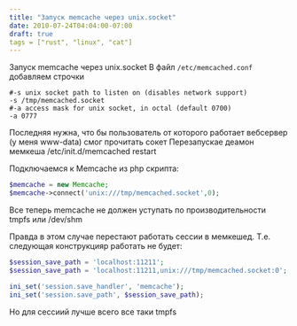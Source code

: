 ```yaml
---
title: "Запуск memcache через unix.socket"
date: 2010-07-24T04:04:00-07:00
draft: true
tags = ["rust", "linux", "cat"]
---
```


Запуск memcache через unix.socket
В файл `/etc/memcached.conf` добавляем строчки

```
#-s unix socket path to listen on (disables network support)
-s /tmp/memcached.socket
#-a access mask for unix socket, in octal (default 0700)
-a 0777
```

Последняя нужна, что бы пользователь от которого работает вебсервер (у меня www-data) смог прочитать сокет
Перезапускае деамон мемкеша /etc/init.d/memcached restart

Подключаемся к Memcache из php скрипта:
```php
$memcache = new Memcache;
$memcache->connect('unix:///tmp/memcached.socket',0);
```

Все теперь memcache не должен уступать по производительности tmpfs или /dev/shm

Правда в этом случае перестают работать сессии в мемкешед. Т.е. следующая конструкцияр работать не будет:
```php
$session_save_path = 'localhost:11211';
$session_save_path = 'localhost:11211,unix:///tmp/memcached.socket:0';

ini_set('session.save_handler', 'memcache');
ini_set('session.save_path', $session_save_path);
```

Но для сессиий лучше всего все таки tmpfs
